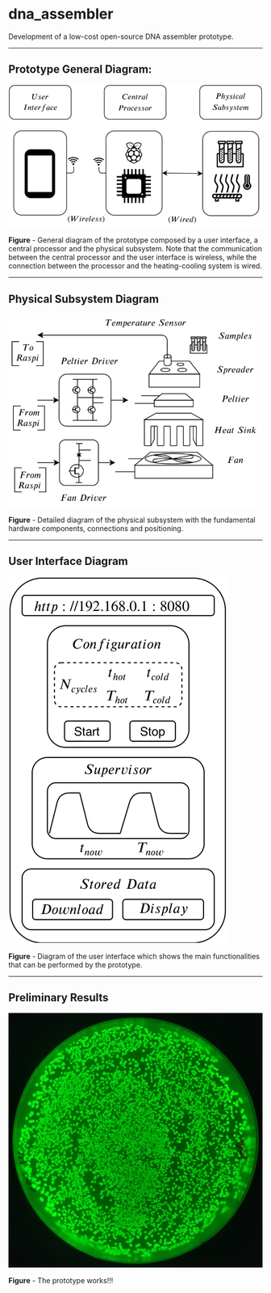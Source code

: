 # dna_assembler
Development of a low-cost open-source DNA assembler prototype.

---

## Prototype General Diagram:

![alt text](main_paper/images/diagram_general_prototype.png)

**Figure** - General diagram of the prototype composed by a user interface, a central processor and the physical subsystem. Note that the communication between the central processor and the user interface is wireless, while the connection between the processor and the heating-cooling system is wired.

---

## Physical Subsystem Diagram

![alt text](main_paper/images/diagram_physical_system.png)

**Figure** - Detailed diagram of the physical subsystem with the fundamental hardware components, connections and positioning.

---

## User Interface Diagram

![alt text](main_paper/images/diagram_user_interface.png)

**Figure** - Diagram of the user interface which shows the main functionalities that can be performed by the prototype.


---

## Preliminary Results

![alt text](main_paper/images/prototype_works.jpg)

**Figure** - The prototype works!!!

